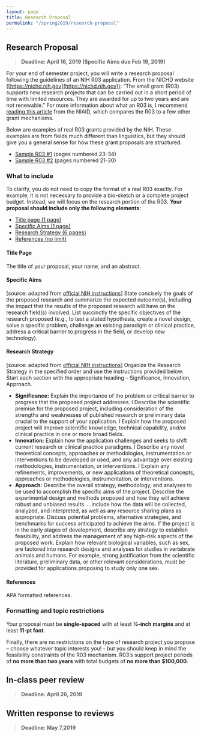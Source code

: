 ```yaml
---
layout: page
title: Research Proposal
permalink: "/spring2019/research-proposal"
---
```


## Research Proposal

> **Deadline: April 16, 2019 (Specific Aims due Feb 19, 2019)**

For your end of semester project, you will write a research proposal following the guidelines of an NIH R03 application. From the NICHD website ([https://nichd.nih.gov](https://nichd.nih.gov)): “The small grant (R03) supports new research projects that can be carried out in a short period of time with limited resources.  They are awarded for up to two years and are not renewable.”  For more information about what an R03 is, I recommend [reading this article](https://www.niaid.nih.gov/grants-contracts/research-project-grants) from the NIAID, which compares the R03 to a few other grant mechanisms.

Below are examples of real R03 grants provided by the NIH.  These examples are from fields much different than linguistics, but they should give you a general sense for how these grant proposals are structured.

* [Sample R03 #1](https://www.niaid.nih.gov/sites/default/files/1r03ai111416-01_karplus_sample_app.pdf) (pages numbered 23-34)
* [Sample R03 #2](https://www.niaid.nih.gov/sites/default/files/1r03ai111015-01_rappleye_full.pdf) (pages numbered 21-30)

### What to include
To clarify, you do not need to copy the format of a real R03 exactly.  For example, it is not necessary to provide a bio-sketch or a complete project budget.  Instead, we will focus on the research portion of the R03.  **Your proposal should include only the following elements**:

* [Title page (1 page)](#title-page)
* [Specific Aims (1 page)](#specific-aims)
* [Research Strategy (6 pages)](#research-strategy)
* [References (no limit)](#references)

#### Title Page
The title of your proposal, your name, and an abstract. 

#### Specific Aims
[source: adapted from [official NIH instructions](https://grants.nih.gov/grants/how-to-apply-application-guide/forms-d/research-forms-d.pdf)] State concisely the goals of the proposed research and summarize the expected outcome(s), including the impact that the results of the proposed research will have on the research field(s) involved. List succinctly the specific objectives of the research proposed (e.g., to test a stated hypothesis, create a novel design, solve a specific problem, challenge an existing paradigm or clinical practice, address a critical barrier to progress in the field, or develop new technology).  

#### Research Strategy
[source: adapted from [official NIH instructions](https://grants.nih.gov/grants/how-to-apply-application-guide/forms-d/research-forms-d.pdf)] Organize the Research Strategy in the specified order and use the instructions provided below. Start each section with the appropriate heading – Significance, Innovation, Approach.    
* **Significance:** Explain the importance of the problem or critical barrier to progress that the proposed project addresses. l Describe the scientific premise for the proposed project, including consideration of the strengths and weaknesses of published research or preliminary data crucial to the support of your application. l Explain how the proposed project will improve scientific knowledge, technical capability, and/or clinical practice in one or more broad fields.
* **Innovation:** Explain how the application challenges and seeks to shift current research or clinical practice paradigms. l Describe any novel theoretical concepts, approaches or methodologies, instrumentation or interventions to be developed or used, and any advantage over existing methodologies, instrumentation, or interventions. l Explain any refinements, improvements, or new applications of theoretical concepts, approaches or methodologies, instrumentation, or interventions.
* **Approach:** Describe the overall strategy, methodology, and analyses to be used to accomplish the specific aims of the project. Describe the experimental design and methods proposed  and how they will achieve robust and unbiased results. …include how the data will be collected, analyzed, and interpreted, as well as any resource sharing plans as appropriate.  Discuss potential problems, alternative strategies, and benchmarks for success anticipated to achieve the aims.  If the project is in the early stages of development, describe any strategy to establish feasibility, and address the management of any high-risk aspects of the proposed work. Explain how relevant biological variables, such as sex, are factored into research designs and analyses for studies in vertebrate animals and humans. For example, strong justification from the scientific literature, preliminary data, or other relevant considerations, must be provided for applications proposing to study only one sex.

#### References
APA formatted references.

###  Formatting and topic restrictions
Your proposal must be **single-spaced** with at least **½-inch margins** and at least **11-pt font**.

Finally, there are no restrictions on the type of research project you propose – choose whatever topic interests you! - but you should keep in mind the feasibility constraints of the R03 mechanism.  R03’s support project periods of **no more than two years** with total budgets of **no more than $100,000**.

## In-class peer review

> **Deadline: April 26, 2019**

## Written response to reviews

> **Deadline: May 7,2019**
<!--stackedit_data:
eyJoaXN0b3J5IjpbMTAzODU2NjgyMCwtMTQ5NzIyNDgzNywtNT
U3Mzg1OTQyLDEwNTMzOTI2MDAsLTgyMzkxMzY2LC0yMTM5OTE1
MTYsMTcyMTI5OTE2XX0=
-->